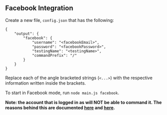 ## Facebook Integration
Create a new file, `config.json` that has the following:
```
{
    "output": {
        "facebook": {
            "username": "<facebookEmail>",
            "password": "<facebookPassword>",
            "testingName": "<testingName>",
            "commandPrefix": "/"
        }
    }
}
```
Replace each of the angle bracketed strings (`<...>`) with the respective information written inside the brackets.

To start in Facebook mode, run `node main.js facebook`.

<b>Note: the account that is logged in as will NOT be able to command it. The reasons behind this are documented [here](https://github.com/concierge/Concierge/issues/77#issuecomment-209161404) and [here](https://github.com/concierge/Concierge/issues/77#issuecomment-181676118).</b>
